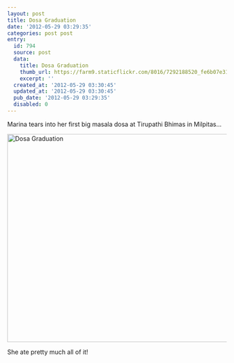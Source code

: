 ```yaml
---
layout: post
title: Dosa Graduation
date: '2012-05-29 03:29:35'
categories: post post
entry:
  id: 794
  source: post
  data:
    title: Dosa Graduation
    thumb_url: https://farm9.staticflickr.com/8016/7292188520_fe6b07e310_s.jpg
    excerpt: ''
  created_at: '2012-05-29 03:30:45'
  updated_at: '2012-05-29 03:30:45'
  pub_date: '2012-05-29 03:29:35'
  disabled: 0
---
```

Marina tears into her first big masala dosa at Tirupathi Bhimas in Milpitas...
<a href="http://www.flickr.com/photos/thenobot/7292188520/" title="Dosa Graduation by thenobot, on Flickr">

<img src="https://farm9.staticflickr.com/8016/7292188520_fe6b07e310_z.jpg" width="640" height="478" alt="Dosa Graduation"></a>

She ate pretty much all of it!
